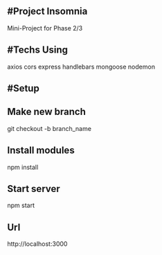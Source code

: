#Project Insomnia
------------------

Mini-Project for Phase 2/3


#Techs Using
----------------
axios
cors
express
handlebars
mongoose
nodemon

#Setup
---------------

Make new branch
----------------
git checkout -b branch_name

Install modules
----------------
npm install

Start server
----------------
npm start

Url
----------------
http://localhost:3000
